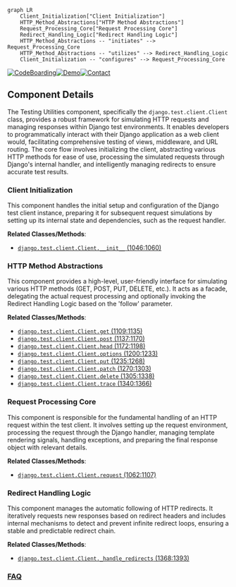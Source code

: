 ```mermaid
graph LR
    Client_Initialization["Client Initialization"]
    HTTP_Method_Abstractions["HTTP Method Abstractions"]
    Request_Processing_Core["Request Processing Core"]
    Redirect_Handling_Logic["Redirect Handling Logic"]
    HTTP_Method_Abstractions -- "initiates" --> Request_Processing_Core
    HTTP_Method_Abstractions -- "utilizes" --> Redirect_Handling_Logic
    Client_Initialization -- "configures" --> Request_Processing_Core
```
[![CodeBoarding](https://img.shields.io/badge/Generated%20by-CodeBoarding-9cf?style=flat-square)](https://github.com/CodeBoarding/GeneratedOnBoardings)[![Demo](https://img.shields.io/badge/Try%20our-Demo-blue?style=flat-square)](https://www.codeboarding.org/demo)[![Contact](https://img.shields.io/badge/Contact%20us%20-%20contact@codeboarding.org-lightgrey?style=flat-square)](mailto:contact@codeboarding.org)

## Component Details

The Testing Utilities component, specifically the `django.test.client.Client` class, provides a robust framework for simulating HTTP requests and managing responses within Django test environments. It enables developers to programmatically interact with their Django application as a web client would, facilitating comprehensive testing of views, middleware, and URL routing. The core flow involves initializing the client, abstracting various HTTP methods for ease of use, processing the simulated requests through Django's internal handler, and intelligently managing redirects to ensure accurate test results.

### Client Initialization
This component handles the initial setup and configuration of the Django test client instance, preparing it for subsequent request simulations by setting up its internal state and dependencies, such as the request handler.


**Related Classes/Methods**:

- <a href="https://github.com/django/django/blob/master/django/test/client.py#L1046-L1060" target="_blank" rel="noopener noreferrer">`django.test.client.Client.__init__` (1046:1060)</a>


### HTTP Method Abstractions
This component provides a high-level, user-friendly interface for simulating various HTTP methods (GET, POST, PUT, DELETE, etc.). It acts as a facade, delegating the actual request processing and optionally invoking the Redirect Handling Logic based on the 'follow' parameter.


**Related Classes/Methods**:

- <a href="https://github.com/django/django/blob/master/django/test/client.py#L1109-L1135" target="_blank" rel="noopener noreferrer">`django.test.client.Client.get` (1109:1135)</a>
- <a href="https://github.com/django/django/blob/master/django/test/client.py#L1137-L1170" target="_blank" rel="noopener noreferrer">`django.test.client.Client.post` (1137:1170)</a>
- <a href="https://github.com/django/django/blob/master/django/test/client.py#L1172-L1198" target="_blank" rel="noopener noreferrer">`django.test.client.Client.head` (1172:1198)</a>
- <a href="https://github.com/django/django/blob/master/django/test/client.py#L1200-L1233" target="_blank" rel="noopener noreferrer">`django.test.client.Client.options` (1200:1233)</a>
- <a href="https://github.com/django/django/blob/master/django/test/client.py#L1235-L1268" target="_blank" rel="noopener noreferrer">`django.test.client.Client.put` (1235:1268)</a>
- <a href="https://github.com/django/django/blob/master/django/test/client.py#L1270-L1303" target="_blank" rel="noopener noreferrer">`django.test.client.Client.patch` (1270:1303)</a>
- <a href="https://github.com/django/django/blob/master/django/test/client.py#L1305-L1338" target="_blank" rel="noopener noreferrer">`django.test.client.Client.delete` (1305:1338)</a>
- <a href="https://github.com/django/django/blob/master/django/test/client.py#L1340-L1366" target="_blank" rel="noopener noreferrer">`django.test.client.Client.trace` (1340:1366)</a>


### Request Processing Core
This component is responsible for the fundamental handling of an HTTP request within the test client. It involves setting up the request environment, processing the request through the Django handler, managing template rendering signals, handling exceptions, and preparing the final response object with relevant details.


**Related Classes/Methods**:

- <a href="https://github.com/django/django/blob/master/django/test/client.py#L1062-L1107" target="_blank" rel="noopener noreferrer">`django.test.client.Client.request` (1062:1107)</a>


### Redirect Handling Logic
This component manages the automatic following of HTTP redirects. It iteratively requests new responses based on redirect headers and includes internal mechanisms to detect and prevent infinite redirect loops, ensuring a stable and predictable redirect chain.


**Related Classes/Methods**:

- <a href="https://github.com/django/django/blob/master/django/test/client.py#L1368-L1393" target="_blank" rel="noopener noreferrer">`django.test.client.Client._handle_redirects` (1368:1393)</a>




### [FAQ](https://github.com/CodeBoarding/GeneratedOnBoardings/tree/main?tab=readme-ov-file#faq)